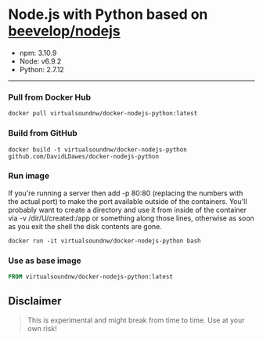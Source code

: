 # Node.js with Python based on [beevelop/nodejs](https://github.com/beevelop/docker-nodejs)
- npm: 3.10.9
- Node: v6.9.2
- Python: 2.7.12

----
### Pull from Docker Hub
```
docker pull virtualsoundnw/docker-nodejs-python:latest
```

### Build from GitHub
```
docker build -t virtualsoundnw/docker-nodejs-python github.com/DavidLDawes/docker-nodejs-python
```

### Run image
If you're running a server then add -p 80:80 (replacing the numbers with the actual port) to make the port available outside of the containers.
You'll probably want to create a directory and use it from inside of the container via -v /dir/U/created:/app or something along those lines, otherwise as soon as you exit the shell the disk contents are gone.

```
docker run -it virtualsoundnw/docker-nodejs-python bash
```

### Use as base image
```Dockerfile
FROM virtualsoundnw/docker-nodejs-python:latest
```

## Disclaimer
> This is experimental and might break from time to time. Use at your own risk!
